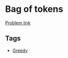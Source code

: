 # Bag of tokens

[Problem link](https://leetcode.com/problems/bag-of-tokens)

## Tags

* [Greedy](/README.md#Greedy)

